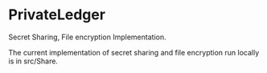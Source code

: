 # PrivateLedger
Secret Sharing, File encryption Implementation. 

The current implementation of secret sharing and file encryption run locally is in src/Share.
